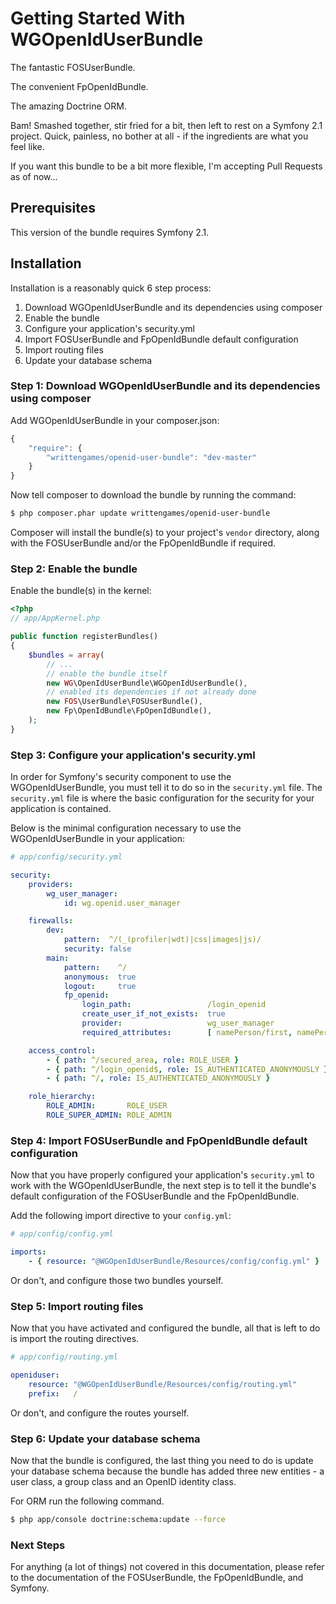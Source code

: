 Getting Started With WGOpenIdUserBundle
=======================================

The fantastic FOSUserBundle.

The convenient FpOpenIdBundle.

The amazing Doctrine ORM.

Bam! Smashed together, stir fried for a bit, then left to rest on a Symfony 2.1
project. Quick, painless, no bother at all - if the ingredients are what you feel like.

If you want this bundle to be a bit more flexible, I'm accepting Pull Requests
as of now...

## Prerequisites

This version of the bundle requires Symfony 2.1.

## Installation

Installation is a reasonably quick 6 step process:

1. Download WGOpenIdUserBundle and its dependencies using composer
2. Enable the bundle
3. Configure your application's security.yml
4. Import FOSUserBundle and FpOpenIdBundle default configuration
5. Import routing files
6. Update your database schema

### Step 1: Download WGOpenIdUserBundle and its dependencies using composer

Add WGOpenIdUserBundle in your composer.json:

```js
{
    "require": {
        "writtengames/openid-user-bundle": "dev-master"
    }
}
```

Now tell composer to download the bundle by running the command:

``` bash
$ php composer.phar update writtengames/openid-user-bundle
```

Composer will install the bundle(s) to your project's `vendor` directory, along
with the FOSUserBundle and/or the FpOpenIdBundle if required.

### Step 2: Enable the bundle

Enable the bundle(s) in the kernel:

``` php
<?php
// app/AppKernel.php

public function registerBundles()
{
    $bundles = array(
        // ...
        // enable the bundle itself
        new WG\OpenIdUserBundle\WGOpenIdUserBundle(),
        // enabled its dependencies if not already done
        new FOS\UserBundle\FOSUserBundle(),
        new Fp\OpenIdBundle\FpOpenIdBundle(),
    );
}
```

### Step 3: Configure your application's security.yml

In order for Symfony's security component to use the WGOpenIdUserBundle, you must
tell it to do so in the `security.yml` file. The `security.yml` file is where the
basic configuration for the security for your application is contained.

Below is the minimal configuration necessary to use the WGOpenIdUserBundle in
your application:

``` yaml
# app/config/security.yml

security:
    providers:
        wg_user_manager:
            id: wg.openid.user_manager

    firewalls:
        dev:
            pattern:  ^/(_(profiler|wdt)|css|images|js)/
            security: false
        main:
            pattern:    ^/
            anonymous:  true
            logout:     true
            fp_openid:
                login_path:                 /login_openid
                create_user_if_not_exists:  true
                provider:                   wg_user_manager
                required_attributes:        [ namePerson/first, namePerson/last, contact/email ]

    access_control:
        - { path: ^/secured_area, role: ROLE_USER }
        - { path: ^/login_openid$, role: IS_AUTHENTICATED_ANONYMOUSLY }
        - { path: ^/, role: IS_AUTHENTICATED_ANONYMOUSLY }

    role_hierarchy:
        ROLE_ADMIN:       ROLE_USER
        ROLE_SUPER_ADMIN: ROLE_ADMIN
```

### Step 4: Import FOSUserBundle and FpOpenIdBundle default configuration

Now that you have properly configured your application's `security.yml` to work
with the WGOpenIdUserBundle, the next step is to tell it the bundle's default
configuration of the FOSUserBundle and the FpOpenIdBundle.

Add the following import directive to your `config.yml`:

``` yaml
# app/config/config.yml

imports:
    - { resource: "@WGOpenIdUserBundle/Resources/config/config.yml" }
```

Or don't, and configure those two bundles yourself.

### Step 5: Import routing files

Now that you have activated and configured the bundle, all that is left to do is
import the routing directives.

``` yaml
# app/config/routing.yml

openiduser:
    resource: "@WGOpenIdUserBundle/Resources/config/routing.yml"
    prefix:   /
```

Or don't, and configure the routes yourself.

### Step 6: Update your database schema

Now that the bundle is configured, the last thing you need to do is update your
database schema because the bundle has added three new entities - a user class,
a group class and an OpenID identity class.

For ORM run the following command.

``` bash
$ php app/console doctrine:schema:update --force
```

### Next Steps

For anything (a lot of things) not covered in this documentation, please refer
to the documentation of the FOSUserBundle, the FpOpenIdBundle, and Symfony.
